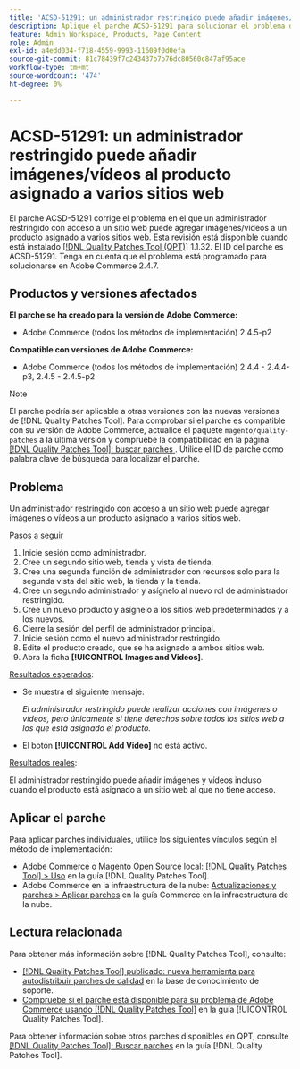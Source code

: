 ```yaml
---
title: 'ACSD-51291: un administrador restringido puede añadir imágenes/vídeos al producto asignado a varios sitios web'
description: Aplique el parche ACSD-51291 para solucionar el problema de Adobe Commerce, donde los administradores restringidos con acceso a un sitio web pueden agregar imágenes/vídeos a un producto asignado a varios sitios web.
feature: Admin Workspace, Products, Page Content
role: Admin
exl-id: a4edd034-f718-4559-9993-11609f0d0efa
source-git-commit: 81c78439f7c243437b7b76dc80560c847af95ace
workflow-type: tm+mt
source-wordcount: '474'
ht-degree: 0%

---
```


# ACSD-51291: un administrador restringido puede añadir imágenes/vídeos al producto asignado a varios sitios web

El parche ACSD-51291 corrige el problema en el que un administrador restringido con acceso a un sitio web puede agregar imágenes/vídeos a un producto asignado a varios sitios web. Esta revisión está disponible cuando está instalado [[!DNL Quality Patches Tool (QPT)]](https://experienceleague.adobe.com/en/docs/commerce-knowledge-base/kb/announcements/commerce-announcements/magento-quality-patches-released-new-tool-to-self-serve-quality-patches) 1.1.32. El ID del parche es ACSD-51291. Tenga en cuenta que el problema está programado para solucionarse en Adobe Commerce 2.4.7.

## Productos y versiones afectados

**El parche se ha creado para la versión de Adobe Commerce:**

* Adobe Commerce (todos los métodos de implementación) 2.4.5-p2

**Compatible con versiones de Adobe Commerce:**

* Adobe Commerce (todos los métodos de implementación) 2.4.4 - 2.4.4-p3, 2.4.5 - 2.4.5-p2

>[!NOTE]
>
>El parche podría ser aplicable a otras versiones con las nuevas versiones de [!DNL Quality Patches Tool]. Para comprobar si el parche es compatible con su versión de Adobe Commerce, actualice el paquete `magento/quality-patches` a la última versión y compruebe la compatibilidad en la página [[!DNL Quality Patches Tool]: buscar parches ](https://experienceleague.adobe.com/tools/commerce-quality-patches/index.html). Utilice el ID de parche como palabra clave de búsqueda para localizar el parche.

## Problema

Un administrador restringido con acceso a un sitio web puede agregar imágenes o vídeos a un producto asignado a varios sitios web.

<u>Pasos a seguir</u>

1. Inicie sesión como administrador.
1. Cree un segundo sitio web, tienda y vista de tienda.
1. Cree una segunda función de administrador con recursos solo para la segunda vista del sitio web, la tienda y la tienda.
1. Cree un segundo administrador y asígnelo al nuevo rol de administrador restringido.
1. Cree un nuevo producto y asígnelo a los sitios web predeterminados y a los nuevos.
1. Cierre la sesión del perfil de administrador principal.
1. Inicie sesión como el nuevo administrador restringido.
1. Edite el producto creado, que se ha asignado a ambos sitios web.
1. Abra la ficha **[!UICONTROL Images and Videos]**.

<u>Resultados esperados</u>:

* Se muestra el siguiente mensaje:

  *El administrador restringido puede realizar acciones con imágenes o vídeos, pero únicamente si tiene derechos sobre todos los sitios web a los que está asignado el producto.*

* El botón **[!UICONTROL Add Video]** no está activo.

<u>Resultados reales</u>:

El administrador restringido puede añadir imágenes y vídeos incluso cuando el producto está asignado a un sitio web al que no tiene acceso.

## Aplicar el parche

Para aplicar parches individuales, utilice los siguientes vínculos según el método de implementación:

* Adobe Commerce o Magento Open Source local: [[!DNL Quality Patches Tool] > Uso](/help/tools/quality-patches-tool/usage.md) en la guía [!DNL Quality Patches Tool].
* Adobe Commerce en la infraestructura de la nube: [Actualizaciones y parches > Aplicar parches](https://experienceleague.adobe.com/docs/commerce-cloud-service/user-guide/develop/upgrade/apply-patches.html) en la guía Commerce en la infraestructura de la nube.

## Lectura relacionada

Para obtener más información sobre [!DNL Quality Patches Tool], consulte:

* [[!DNL Quality Patches Tool] publicado: nueva herramienta para autodistribuir parches de calidad](https://experienceleague.adobe.com/en/docs/commerce-knowledge-base/kb/announcements/commerce-announcements/magento-quality-patches-released-new-tool-to-self-serve-quality-patches) en la base de conocimiento de soporte.
* [Compruebe si el parche está disponible para su problema de Adobe Commerce usando [!DNL Quality Patches Tool]](/help/tools/quality-patches-tool/patches-available-in-qpt/check-patch-for-magento-issue-with-magento-quality-patches.md) en la guía [!UICONTROL Quality Patches Tool].


Para obtener información sobre otros parches disponibles en QPT, consulte [[!DNL Quality Patches Tool]: Buscar parches](https://experienceleague.adobe.com/tools/commerce-quality-patches/index.html) en la guía [!DNL Quality Patches Tool].
